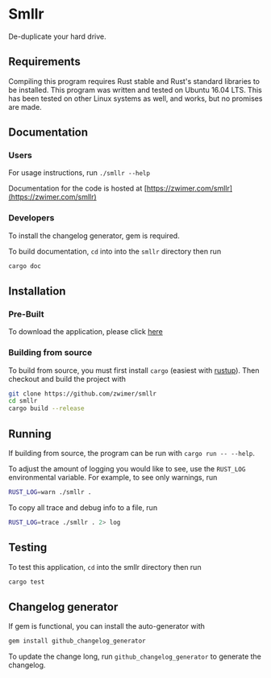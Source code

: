 # Smllr
De-duplicate your hard drive.

## Requirements

Compiling this program requires Rust stable and Rust's standard libraries to be installed. This program was written and tested on Ubuntu 16.04 LTS. This has been tested on other Linux systems as well, and works, but no promises are made.

## Documentation

### Users

For usage instructions, run `./smllr --help`

Documentation for the code is hosted at [https://zwimer.com/smllr](https://zwimer.com/smllr)

### Developers

To install the changelog generator, gem is required.

To build documentation, `cd` into into the `smllr` directory then run
```bash
cargo doc
```

## Installation

### Pre-Built

To download the application, please click [here](https://github.com/zwimer/smllr/releases)

### Building from source

To build from source, you must first install `cargo` (easiest with [rustup](https://rustup.rs/)). Then checkout and build the project with 
```bash
git clone https://github.com/zwimer/smllr
cd smllr
cargo build --release
```

## Running

If building from source, the program can be run with `cargo run -- --help`.

To adjust the amount of logging you would like to see, use the `RUST_LOG` environmental variable. For example, to see only warnings, run 
```bash
RUST_LOG=warn ./smllr .
```

To copy all trace and debug info to a file, run 
```bash
RUST_LOG=trace ./smllr . 2> log
```

## Testing

To test this application, `cd` into the smllr directory then run
```bash
cargo test
```

## Changelog generator

If gem is functional, you can install the auto-generator with
```bash
gem install github_changelog_generator 
```

To update the change long, run `github_changelog_generator` to generate the changelog.

